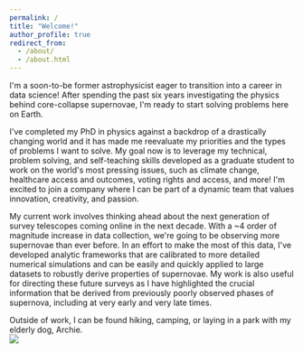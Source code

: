 ```yaml
---
permalink: /
title: "Welcome!"
author_profile: true
redirect_from: 
  - /about/
  - /about.html
---
```


I'm a soon-to-be former astrophysicist eager to transition into a career in data science! After spending the past six years investigating the physics behind core-collapse supernovae, I'm ready to start solving problems here on Earth. 

I've completed my PhD in physics against a backdrop of a drastically changing world and it has made me reevaluate my priorities and the types of problems I want to solve. My goal now is to leverage my technical, problem solving, and self-teaching skills developed as a graduate student to work on the world's most pressing issues, such as climate change, healthcare access and outcomes, voting rights and access, and more! I'm excited to join a company where I can be part of a dynamic team that values innovation, creativity, and passion. 

My current work involves thinking ahead about the next generation of survey telescopes coming online in the next decade. With a ~4 order of magnitude increase in data collection, we're going to be observing more supernovae than ever before. In an effort to make the most of this data, I've developed analytic frameworks that are calibrated to more detailed numerical simulations and can be easily and quickly applied to large datasets to robustly derive properties of supernovae. My work is also useful for directing these future surveys as I have highlighted the crucial information that be derived from previously poorly observed phases of supernova, including at very early and very late times. 

Outside of work, I can be found hiking, camping, or laying in a park with my elderly dog, Archie.<br/><img src='/images/Archie.JPG.png'>
